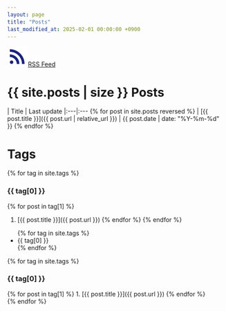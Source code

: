 ```yaml
---
layout: page
title: "Posts"
last_modified_at: 2025-02-01 00:00:00 +0900
---
```

<a href="https://toastkidjp.github.io/feed.xml"><img src="assets/image/ic_rss_feed.svg" style="color: #40000A;">RSS Feed</a>

# {{ site.posts | size }} Posts

| Title | Last update
|:---|:---  {% for post in site.posts reversed %}
| [{{ post.title }}]({{ post.url | relative_url }}) | {{ post.date | date: "%Y-%m-%d" }}  {% endfor %}

# Tags
{% for tag in site.tags %}
### {{ tag[0] }}
  {% for post in tag[1] %}
1. [{{ post.title }}]({{ post.url }})
  {% endfor %}
{% endfor %}


<ul class="mui-tabs__bar">
{% for tag in site.tags %}
  <li class="{% if forloop.first %} mui--is-active {% else %} {% endif %}">
    <a data-mui-toggle="tab" data-mui-controls="{{ tag[0] }}">{{ tag[0] }}</a>
  </li>
{% endfor %}
</ul>

{% for tag in site.tags %}
<div class="mui-tabs__pane" id="{{tag[0]}}">
<h3>{{ tag[0] }}</h3>
  {% for post in tag[1] %}
1. [{{ post.title }}]({{ post.url }})
  {% endfor %}
</div>
{% endfor %}

